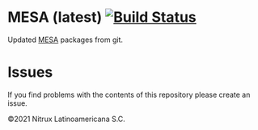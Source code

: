 # MESA (latest) [![Build Status](https://travis-ci.org/Nitrux/mesa-git.svg?branch=main)](https://travis-ci.org/Nitrux/mesa-git)

Updated [MESA](https://launchpad.net/~oibaf/+archive/ubuntu/graphics-drivers) packages from git.

# Issues
If you find problems with the contents of this repository please create an issue.

©2021 Nitrux Latinoamericana S.C.
